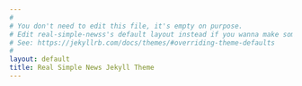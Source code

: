 ```yaml
---
#
# You don't need to edit this file, it's empty on purpose.
# Edit real-simple-newss's default layout instead if you wanna make some changes
# See: https://jekyllrb.com/docs/themes/#overriding-theme-defaults
#
layout: default
title: Real Simple News Jekyll Theme
---
```

